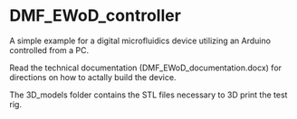 # DMF_EWoD_controller
A simple example for a digital microfluidics device utilizing an Arduino controlled from a PC.

Read the technical documentation (DMF_EWoD_documentation.docx) for directions on how to actally build the device.

The 3D_models folder contains the STL files necessary to 3D print the test rig.